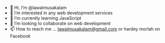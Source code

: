 - 👋 Hi, I’m @lawalmusakalam
- 👀 I’m interested in any web development services
- 🌱 I’m currently learning JavaScript
- 💞️ I’m looking to collaborate on web development
- 📫 How to reach me ... lawalmusakalam@gmail.com or hardey morlah on Facebook

<!---
lawalmusakalam/lawalmusakalam is a ✨ special ✨ repository because its `README.md` (this file) appears on your GitHub profile.
You can click the Preview link to take a look at your changes.
--->

